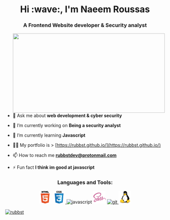 <h1 align="center">Hi :wave:, I'm Naeem Roussas</h1>
<h3 align="center">A Frontend Website developer & Security analyst</h3>

<img align="right"  width="480" height="250" src="https://raw.githubusercontent.com/abhisheknaiidu/abhisheknaiidu/master/code.gif">

<br>

- :speech_balloon: Ask me about **web development & cyber security**

- :telescope: I’m currently working on **Being a security analyst**

- :seedling: I’m currently learning **Javascript**

- :man_technologist: My portfolio is > [https://rubbst.github.io/](https://rubbst.github.io/)

- :mailbox: How to reach me **rubbstdev@protonmail.com**

- :zap: Fun fact **I think im good at javascript**


<h3 align="center">Languages and Tools:</h3>
<p align="center">  <img src="https://raw.githubusercontent.com/devicons/devicon/master/icons/html5/html5-original-wordmark.svg" alt="html5" width="40" height="40"/> </a> <a href="https://www.w3.org/html/" target="_blank" rel="noreferrer"> <img src="https://raw.githubusercontent.com/devicons/devicon/master/icons/css3/css3-original-wordmark.svg" alt="css3" width="40" height="40"/> </a> <img src="https://www.linkpicture.com/q/javascript.svg" alt="javascript" width="31" height="40"/> </a> <img src="https://raw.githubusercontent.com/devicons/devicon/master/icons/sass/sass-original.svg" alt="sass" width="40" height="40"/> </a> <a href="https://git-scm.com/" target="_blank" rel="noreferrer"> <img src="https://www.vectorlogo.zone/logos/git-scm/git-scm-icon.svg" alt="git" width="40" height="40"/> </a>  <a href="https://www.linux.org/" target="_blank" rel="noreferrer"> <img src="https://raw.githubusercontent.com/devicons/devicon/master/icons/linux/linux-original.svg" alt="linux" width="40" height="40"/> </a> <a href="https://sass-lang.com" target="_blank" rel="noreferrer">  </p>

<img align="center" src="https://github-readme-stats.vercel.app/api?username=rubbst&show_icons=true&locale=en" alt="rubbst" />
